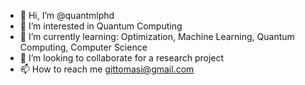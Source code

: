 - 👋 Hi, I’m @quantmlphd
- 👀 I’m interested in Quantum Computing
- 🌱 I’m currently learning: Optimization, Machine Learning, Quantum Computing, Computer Science
- 💞️ I’m looking to collaborate for a research project
- 📫 How to reach me gittomasi@gmail.com
